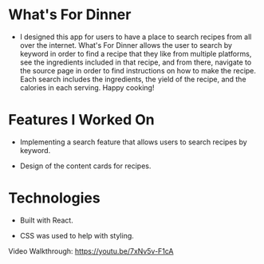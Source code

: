# What's For Dinner

* I designed this app for users to have a place to search recipes from all over the internet. What's For Dinner allows the user to search by keyword in order to find a recipe that they like from multiple platforms, see the ingredients included in that recipe, and from there, navigate to the source page in order to find instructions on how to make the recipe. Each search includes the ingredients, the yield of the recipe, and the calories in each serving. Happy cooking!

# Features I Worked On

* Implementing a search feature that allows users to search recipes by keyword.

* Design of the content cards for recipes. 

# Technologies

* Built with React.

* CSS was used to help with styling.

Video Walkthrough: https://youtu.be/7xNv5v-F1cA
